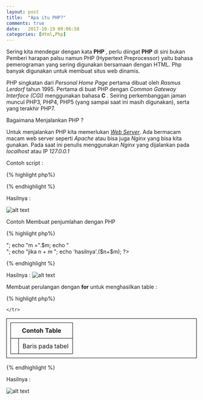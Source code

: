 ```yaml
---
layout: post
title:  "Apa itu PHP?"
comments: true
date:   2017-10-19 09:06:58
categories: [Html,Php]
---
```

Sering kita mendegar dengan kata __PHP__ , perlu diingat __PHP__ di sini bukan Pemberi harapan palsu namun PHP (Hypertext Preprocessor) yaitu bahasa pemerograman yang sering digunakan bersamaan dengan HTML. Php banyak digunakan untuk membuat situs web dinamis.

PHP singkatan dari _Personal Home Page_ pertama dibuat oleh _Rasmus Lerdorf_ tahun 1995. Pertama di buat PHP dengan _Common Gateway Interface (CGI)_ menggunakan bahasa __C__ . Seiring perkembanggan jaman muncul PHP3, PHP4, PHP5 (yang sampai saat ini masih digunakan), serta yang terakhir PHP7.

Bagaimana Menjalankan PHP ?

Untuk menjalankan PHP kita memerlukan [_Web Server_]({{site.url}}/php/server/2017/10/19/artikel-3/). Ada bermacam macam web server seperti _Apache_ atau bisa juga _Nginx_ yang bisa kita gunakan. Pada saat ini penulis menggunakan _Nginx_  yang dijalankan pada _localhost_ atau IP _127.0.0.1_

Contoh script :

{% highlight php%}
<?php
    echo "Ini Uji coba PHP";
?>
{% endhighlight %}

Hasilnya :

![alt text][gambar1]

[gambar1]:{{site.urlimg}}img-19okt2017-4.png "view html" 

Contoh Membuat penjumlahan dengan PHP 

{% highlight php%}
<?php
   $n = 1;
   $m = 4;
   echo "n =".$n;
   echo "</br>";
   echo "m =".$m;
   echo "</br>";
   echo "jika n + m ";
   echo 'hasilnya'.($n+$m);
?>
{% endhighlight %}

Hasilnya :
![alt text][gambar2]

[gambar2]:{{site.urlimg}}img-19okt2017-5.png "view html" 


Membuat perulangan dengan __for__ untuk menghasilkan table :

{% highlight php%}

<style type="text/css">
    table {
        border-collapse: collapse;
    }

    table, th, td {
        border: 1px solid black;
        padding: 10px;
    }
</style>
<table> 
<tr> <th colspan="2">Contoh Table</th></tr>
<?php
    for ($i=0; $i <10 ; $i++) { 
?>
    <tr>
        <td><?php echo $i;?></td>
        <td> Baris pada tabel  <?php echo $i;?></td>

    </tr>
<?php
    }
?>
</table>

{% endhighlight %}

Hasilnya :

![alt text][gambar3]

[gambar3]:{{site.urlimg}}img-19okt2017-6.png "view html" 
